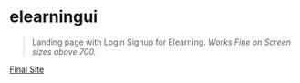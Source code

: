 # elearningui
> Landing page with Login Signup for Elearning.
*Works Fine on Screen sizes above 700.*

[Final Site](https://deepakchauhan22.github.io/elearningui/index.html)

